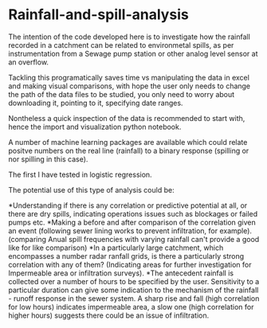 # Rainfall-and-spill-analysis

The intention of the code developed here is to investigate how the rainfall recorded in a catchment can be related to environmetal spills, as per instrumentation from a Sewage pump station or other analog level sensor at an overflow. 

Tackling this programatically saves time vs manipulating the data in excel and making visual comparisons, with hope the user only needs to change the path of the data files to be studied, you only need to worry about downloading it, pointing to it, specifying date ranges.

Nontheless a quick inspection of the data is recommended to start with, hence the import and visualization python notebook.

A number of machine learning packages are available which could relate positve numbers on the real line (rainfall) to a binary response (spilling or nor spilling in this case).

The first I have tested in logistic regression.

The potential use of this type of analysis could be:

*Understanding if there is any correlation or predictive potential at all, or there are dry spills, indicating operations issues such as blockages or failed pumps etc. 
*Making a before and after comparison of the correlation given an event (following sewer lining works to prevent infiltration, for example). (comparing Anual spill frequencies with varying rainfall can't provide a good like for like comparison)
*In a particularly large catchment, which encompasses a number radar ranfall grids, is there a particularly strong correlation with any of them? (Indicating areas for further investigation for Impermeable area or infiltration surveys).
*The antecedent rainfall is collected over a number of hours to be specified by the user. Sensitivity to a particular duration can give some indication to the mechanism of the rainfall - runoff response in the sewer system. A sharp rise and fall (high correlation for low hours) indicates impermeable area, a slow one (high correlation for higher hours) suggests there could be an issue of infiltration.


